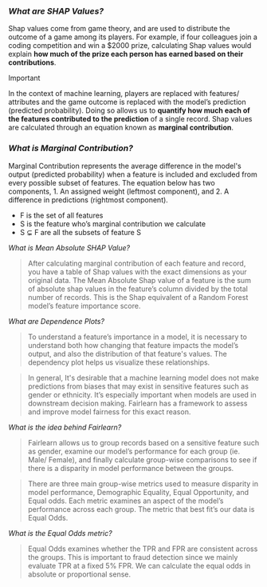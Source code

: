 ### *What are SHAP Values?*

Shap values come from game theory, and are used to distribute the outcome of a game among its players. For example, if four colleagues join a 
coding competition and win a $2000 prize, calculating Shap values would explain **how much of the prize each person has earned based on their contributions**. 

>[!IMPORTANT]
>In the context of machine learning, players are replaced with features/ attributes and the game outcome is replaced with the model’s prediction (predicted probability). Doing so allows us to **quantify how much each of the features contributed to the prediction** of a single record. Shap values are calculated through an equation known as **marginal contribution**.

### *What is Marginal Contribution?*

Marginal Contribution represents the average difference in the model's output (predicted probability) when a feature is included and excluded from every possible subset of features. The equation below has two components, 1. An assigned weight (leftmost component), and 2. A difference in predictions (rightmost component).

  - F is the set of all features
  - S is the feature who’s marginal contribution we calculate 
  - S ⊊ F  are all the subsets of feature S

*What is Mean Absolute SHAP Value?*

>After calculating marginal contribution of each feature and record, you have a table of Shap values with the exact dimensions as your original data. The Mean Absolute Shap value of a feature is the sum of absolute shap values in the feature’s column divided by the total number of records. This is the Shap equivalent of a Random Forest model’s feature importance score.
 
*What are Dependence Plots?*

>To understand a feature’s importance in a model, it is necessary to understand both how changing that feature impacts the model’s output, and also the distribution of that feature's values. The dependency plot helps us visualize these relationships.



>In general, It's desirable that a machine learning model does not make predictions from biases that may exist in sensitive features such as gender or ethnicity. It’s especially important when models are used in downstream decision making. Fairlearn has a framework to assess and improve model fairness for this exact reason.

*What is the idea behind Fairlearn?*

>Fairlearn allows us to group records based on a sensitive feature such as gender, examine our model’s performance for each group (ie. Male/ Female), and finally calculate group-wise comparisons to see if there is a disparity in model performance between the groups.

>There are three main group-wise metrics used to measure disparity in model performance, Demographic Equality, Equal Opportunity, and Equal odds. Each metric examines an aspect of the model’s performance across each group. The metric that best fit’s our data is Equal Odds. 

*What is the Equal Odds metric?*

>Equal Odds examines whether the TPR and FPR are consistent across the groups. This is important to fraud detection since we mainly evaluate TPR at a fixed 5% FPR. We can calculate the equal odds in absolute or proportional sense.



